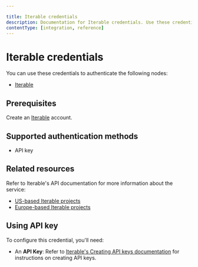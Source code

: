 ```yaml
---

title: Iterable credentials
description: Documentation for Iterable credentials. Use these credentials to authenticate Iterable in n8n, a workflow automation platform.
contentType: [integration, reference]
---
```


# Iterable credentials

You can use these credentials to authenticate the following nodes:

- [Iterable](/integrations/builtin/app-nodes/n8n-nodes-base.iterable.md)

## Prerequisites

Create an [Iterable](https://iterable.com) account.

## Supported authentication methods

- API key

## Related resources

Refer to Iterable's API documentation for more information about the service:

- [US-based Iterable projects](https://api.iterable.com/api/docs)
- [Europe-based Iterable projects](https://api.eu.iterable.com/api/docs)

## Using API key

To configure this credential, you'll need:

- An **API Key**: Refer to [Iterable's Creating API keys documentation](https://support.iterable.com/hc/en-us/articles/360043464871-API-Keys#creating-api-keys) for instructions on creating API keys.

